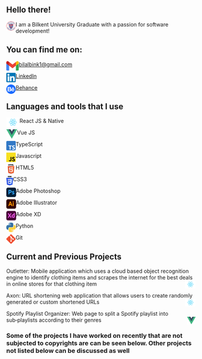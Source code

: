 ## Hello there!

<img align="left" alt="sap" height="25px" src="/Icons/bilkent.png" /> I am a Bilkent University Graduate with a passion for software development! 

## You can find me on:

<img align="left" alt="Email" height="25px" src="/Icons/gmail.png"/> [bilalbink1@gmail.com](mailto:bilalbink1@gmail.com)<br />

<img align="left" alt="LinkedIn" height="25px" src="/Icons/LinkedIn.png"/>[LinkedIn](https://www.linkedin.com/in/bilalbink/)<br />

<img align="left" alt="LinkedIn" height="25px" src="/Icons/behance.svg"/>[Behance](https://www.behance.net/bilalbink/)<br />

## Languages and tools that I use

<img align="left" alt="Email" height="25px" src="/Icons/React.png" /> React JS & Native

<img align="left" alt="Email" height="25px" src="/Icons/Vue.png" /> Vue JS

<img align="left" alt="Email" height="25px" src="/Icons/typescript.png" /> TypeScript

<img align="left" alt="Email" height="25px" src="/Icons/javascript.png" /> Javascript

<img align="left" alt="Email" height="25px" src="/Icons/html.png" /> HTML5

<img align="left" alt="Email" height="25px" src="/Icons/css.png" /> CSS3

<img align="left" alt="Email" height="25px" src="/Icons/ps.png" /> Adobe Photoshop

<img align="left" alt="Email" height="25px" src="/Icons/il.png" /> Adobe Illustrator

<img align="left" alt="Email" height="25px" src="/Icons/xd.png" /> Adobe XD


<img align="left" alt="Email" height="25px" src="/Icons/python3.png" /> Python

<img align="left" alt="Email" height="25px" src="/Icons/git.png" /> Git

## Current and Previous Projects
Outletter: Mobile application which uses a cloud based object recognition engine to identify clothing items and scrapes the internet for the best deals in online stores for that clothing item <img align="right" alt="Email" height="20px" src="/Icons/React.png" />

Axon: URL shortening web application that allows users to create randomly generated or custom shortened URLs <img align="right" alt="Email" height="20px" src="/Icons/React.png" /> 

Spotify Playlist Organizer: Web page to split a Spotify playlist into sub‑playlists according to their genres <img align="right" height="20px" src="/Icons/Vue.png" />

### Some of the projects I have worked on recently that are not subjected to copyrights are can be seen below. Other projects not listed below can be discussed as well <br />
